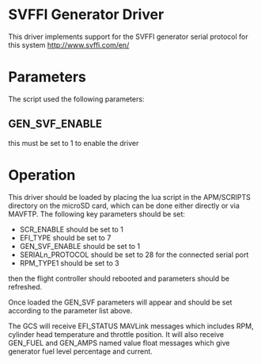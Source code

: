 # SVFFI Generator Driver

This driver implements support for the SVFFI generator serial protocol for
this system http://www.svffi.com/en/

# Parameters

The script used the following parameters:

## GEN_SVF_ENABLE

this must be set to 1 to enable the driver

# Operation

This driver should be loaded by placing the lua script in the
APM/SCRIPTS directory on the microSD card, which can be done either
directly or via MAVFTP. The following key parameters should be set:

 - SCR_ENABLE should be set to 1
 - EFI_TYPE should be set to 7
 - GEN_SVF_ENABLE should be set to 1
 - SERIALn_PROTOCOL should be set to 28 for the connected serial port
 - RPM_TYPE1 should be set to 3

then the flight controller should rebooted and parameters should be
refreshed.

Once loaded the GEN_SVF parameters will appear and should be set
according to the parameter list above.

The GCS will receive EFI_STATUS MAVLink messages which includes RPM,
cylinder head temperature and throttle position. It will also receive
GEN_FUEL and GEN_AMPS named value float messages which give generator
fuel level percentage and current.
